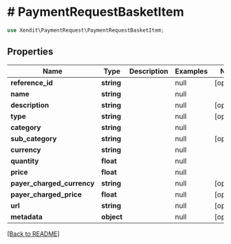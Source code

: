 # # PaymentRequestBasketItem


```php
use Xendit\PaymentRequest\PaymentRequestBasketItem;
```

## Properties

Name | Type | Description | Examples | Notes
------------ | ------------- | ------------- | ------------- | ------------- 
**reference_id** | **string** |  | null |  [optional]
**name** | **string** |  | null | 
**description** | **string** |  | null |  [optional]
**type** | **string** |  | null |  [optional]
**category** | **string** |  | null | 
**sub_category** | **string** |  | null |  [optional]
**currency** | **string** |  | null | 
**quantity** | **float** |  | null | 
**price** | **float** |  | null | 
**payer_charged_currency** | **string** |  | null |  [optional]
**payer_charged_price** | **float** |  | null |  [optional]
**url** | **string** |  | null |  [optional]
**metadata** | **object** |  | null |  [optional]

[[Back to README]](../../README.md)
